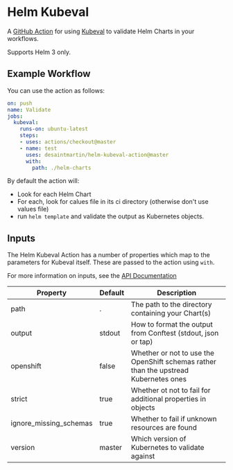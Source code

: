 # Helm Kubeval

A [GitHub Action](https://github.com/features/actions) for using [Kubeval](https://github.com/instrumenta/kubeval) to validate Helm Charts in your workflows.

Supports Helm 3 only.

## Example Workflow

You can use the action as follows:

```yaml
on: push
name: Validate
jobs:
  kubeval:
    runs-on: ubuntu-latest
    steps:
    - uses: actions/checkout@master
    - name: test
      uses: desaintmartin/helm-kubeval-action@master
      with:
        path: ./helm-charts
```

By default the action will:

- Look for each Helm Chart
- For each, look for calues file in its ci directory (otherwise don't use values file)
- run `helm template` and validate the output as Kubernetes objects.

## Inputs

The Helm Kubeval Action has a number of properties which map to the parameters for Kubeval itself. These are
passed to the action using `with`.


For more information on inputs, see the [API Documentation](https://developer.github.com/v3/repos/releases/#input)

| Property | Default | Description |
| --- | --- | --- |
| path | . | The path to the directory containing your Chart(s) |
| output | stdout | How to format the output from Conftest (stdout, json or tap) |
| openshift | false | Whether or not to use the OpenShift schemas rather than the upstread Kubernetes ones |
| strict | true | Whether ot not to fail for additional properties in objects |
| ignore_missing_schemas | true | Whether to fail if unknown resources are found |
| version | master | Which version of Kubernetes to validate against |
